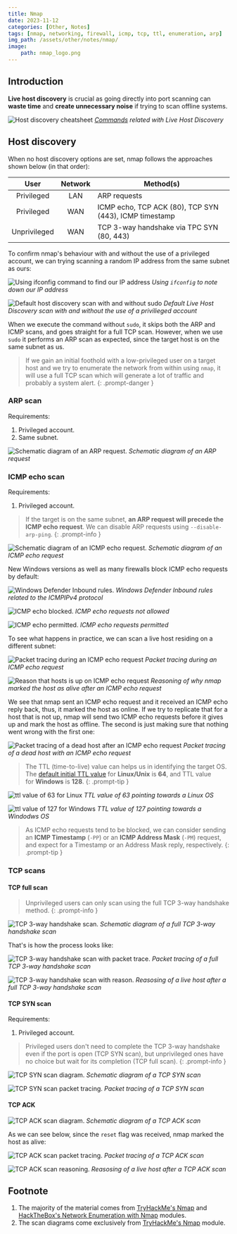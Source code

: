 ```yaml
---
title: Nmap
date: 2023-11-12
categories: [Other, Notes]
tags: [nmap, networking, firewall, icmp, tcp, ttl, enumeration, arp]
img_path: /assets/other/notes/nmap/
image:
    path: nmap_logo.png
---
```


## Introduction

**Live host discovery** is crucial as going directly into port scanning can **waste time** and **create unnecessary noise** if trying to scan offline systems.

![Host discovery cheatsheet](host_discovery_cheatsheet.png)
_[Commands](https://www.stationx.net/nmap-cheat-sheet/) related with Live Host Discovery_

## Host discovery

When no host discovery options are set, nmap follows the approaches shown below (in that order):

|User|Network|Method(s)|
|:-:|:-:|---|
|Privileged|LAN|ARP requests|
|Privileged|WAN|ICMP echo, TCP ACK (80), TCP SYN (443), ICMP timestamp|
|Unprivileged|WAN|TCP 3-way handshake via TPC SYN (80, 443)|

To confirm nmap's behaviour with and without the use of a privileged account, we can trying scanning a random IP address from the same subnet as ours:

![Using ifconfig command to find our IP address](ifconfig.jpg) 
_Using `ifconfig` to note down our IP address_

![Default host discovery scan with and without sudo](default_vs_sudo_scan.jpg) 
_Default Live Host Discovery scan with and without the use of a privilieged account_

When we execute the command without `sudo`, it skips both the ARP and ICMP scans, and goes straight for a full TCP scan. However, when we use `sudo` it performs an ARP scan as expected, since the target host is on the same subnet as us.

> If we gain an initial foothold with a low-privileged user on a target host and we try to enumerate the network from within using `nmap`, it will use a full TCP scan which will generate a lot of traffic and probably a system alert.
{: .prompt-danger }

### ARP scan

Requirements:
1. Privileged account.
2. Same subnet.

![Schematic diagram of an ARP request.](arp_scan.png)
_Schematic diagram of an ARP request_

### ICMP echo scan

Requirements:
1. Privileged account.

> If the target is on the same subnet, **an ARP request will precede the ICMP echo request**. We can disable ARP requests using `--disable-arp-ping`.
{: .prompt-info }

![Schematic diagram of an ICMP echo request.](nmap_icmp.png)
_Schematic diagram of an ICMP echo request_

New Windows versions as well as many firewalls block ICMP echo requests by default:

![Windows Defender Inbound rules.](firewall_rules.jpg)
_Windows Defender Inbound rules related to the ICMPIPv4 protocol_

![ICMP echo blocked.](firewall_icmp_blocked.jpg)
_ICMP echo requests not allowed_

![ICMP echo permitted.](firewall_icmp_permitted.jpg)
_ICMP echo requests permitted_

To see what happens in practice, we can scan a live host residing on a different subnet:

![Packet tracing during an ICMP echo request](icmp_echo_packet-trace.jpg)
_Packet tracing during an ICMP echo request_

![Reason that hosts is up on ICMP echo request](icmp_echo_reason.jpg)
_Reasoning of why nmap marked the host as alive after an ICMP echo request_

We see that nmap sent an ICMP echo request and it received an ICMP echo reply back, thus, it marked the host as online. If we try to replicate that for a host that is not up, nmap will send two ICMP echo requests before it gives up and mark the host as offline. The second is just making sure that nothing went wrong with the first one:

![Packet tracing of a dead host after an ICMP echo request](icmp_echo_packet-trace_host_down.jpg)
_Packet tracing of a dead host with an ICMP echo request_

> The TTL (time-to-live) value can helps us in identifying the target OS. The [default initial TTL value](https://www.systranbox.com/why-is-ttl-different-for-linux-and-windows-systems/) for **Linux/Unix** is **64**, and TTL value for **Windows** is **128**.
{: .prompt-tip }

![ttl value of 63 for Linux](ttl_linux.jpg)
_TTL value of 63 pointing towards a Linux OS_

![ttl value of 127 for Windows](ttl_windows.jpg)
_TTL value of 127 pointing towards a Windodws OS_

> As ICMP echo requests tend to be blocked, we can consider sending an **ICMP Timestamp** (`-PP`) or an **ICMP Address Mask** (`-PM`) request, and expect for a Timestamp or an Address Mask reply, respectively.
{: .prompt-tip }

### TCP scans

#### TCP full scan

> Unprivileged users can only scan using the full TCP 3-way handshake method.
{: .prompt-info }

![TCP 3-way handshake scan.](tcp_full.png)
_Schematic diagram of a full TCP 3-way handshake scan_

That's is how the process looks like:

![TCP 3-way handshake scan with packet trace.](tcp_full_scan_low_user.jpg)
_Packet tracing of a full TCP 3-way handshake scan_

![TCP 3-way handshake scan with reason.](tcp_full_scan_low_user_reason.jpg)
_Reasosing of a live host after a full TCP 3-way handshake scan_

#### TCP SYN scan

Requirements:
1. Privileged account.

> Privileged users don't need to complete the TCP 3-way handshake even if the port is open (TCP SYN scan), but unprivileged ones have no choice but wait for its completion (TCP full scan).
{: .prompt-info }

![TCP SYN scan diagram.](tcp_syn_ps.png)
_Schematic diagram of a TCP SYN scan_

![TCP SYN scan packet tracing.](tcp_syn_scan.jpg)
_Packet tracing of a TCP SYN scan_

#### TCP ACK

![TCP ACK scan diagram.](tcp_ack.png)
_Schematic diagram of a TCP ACK scan_

As we can see below, since the `reset` flag was received, nmap marked the host as alive:

![TCP ACK scan packet tracing.](tcp_ack_scan.jpg)
_Packet tracing of a TCP ACK scan_

![TCP ACK scan reasoning.](tcp_ack_scan_reason.jpg)
_Reasosing of a live host after a TCP ACK scan_

## Footnote

1. The majority of the material comes from [TryHackMe's Nmap](https://tryhackme.com/room/furthernmap) and [HackTheBox's Network Enumeration with Nmap](https://academy.hackthebox.com/course/preview/network-enumeration-with-nmap) modules.
2. The scan diagrams come exclusively from [TryHackMe's Nmap](https://tryhackme.com/room/furthernmap) module.
